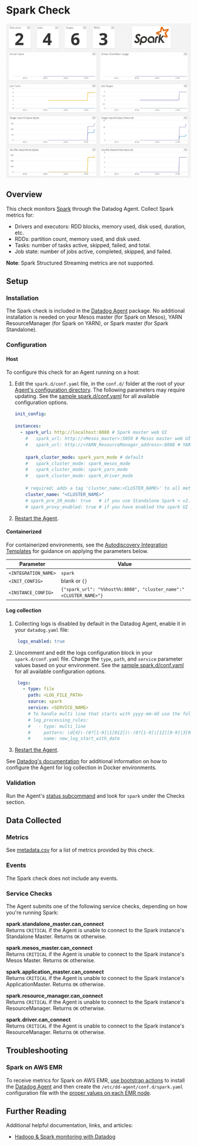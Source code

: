 # Spark Check

![Spark Graph][1]

## Overview

This check monitors [Spark][13] through the Datadog Agent. Collect Spark metrics for:

- Drivers and executors: RDD blocks, memory used, disk used, duration, etc.
- RDDs: partition count, memory used, and disk used.
- Tasks: number of tasks active, skipped, failed, and total.
- Job state: number of jobs active, completed, skipped, and failed.

**Note**: Spark Structured Streaming metrics are not supported.

## Setup

### Installation

The Spark check is included in the [Datadog Agent][3] package. No additional installation is needed on your Mesos master (for Spark on Mesos), YARN ResourceManager (for Spark on YARN), or Spark master (for Spark Standalone).

### Configuration

<!-- xxx tabs xxx -->
<!-- xxx tab "Host" xxx -->

#### Host

To configure this check for an Agent running on a host:

1. Edit the `spark.d/conf.yaml` file, in the `conf.d/` folder at the root of your [Agent's configuration directory][4]. The following parameters may require updating. See the [sample spark.d/conf.yaml][5] for all available configuration options.

   ```yaml
   init_config:

   instances:
     - spark_url: http://localhost:8080 # Spark master web UI
       #   spark_url: http://<Mesos_master>:5050 # Mesos master web UI
       #   spark_url: http://<YARN_ResourceManager_address>:8088 # YARN ResourceManager address

       spark_cluster_mode: spark_yarn_mode # default
       #   spark_cluster_mode: spark_mesos_mode
       #   spark_cluster_mode: spark_yarn_mode
       #   spark_cluster_mode: spark_driver_mode

       # required; adds a tag 'cluster_name:<CLUSTER_NAME>' to all metrics
       cluster_name: "<CLUSTER_NAME>"
       # spark_pre_20_mode: true   # if you use Standalone Spark < v2.0
       # spark_proxy_enabled: true # if you have enabled the spark UI proxy
   ```

2. [Restart the Agent][6].

<!-- xxz tab xxx -->
<!-- xxx tab "Containerized" xxx -->

#### Containerized

For containerized environments, see the [Autodiscovery Integration Templates][2] for guidance on applying the parameters below.

| Parameter            | Value                                                             |
| -------------------- | ----------------------------------------------------------------- |
| `<INTEGRATION_NAME>` | `spark`                                                           |
| `<INIT_CONFIG>`      | blank or `{}`                                                     |
| `<INSTANCE_CONFIG>`  | `{"spark_url": "%%host%%:8080", "cluster_name":"<CLUSTER_NAME>"}` |


#### Log collection

1. Collecting logs is disabled by default in the Datadog Agent, enable it in your `datadog.yaml` file:

      ```yaml
       logs_enabled: true
     ```

2. Uncomment and edit the logs configuration block in your `spark.d/conf.yaml` file. Change the `type`, `path`, and `service` parameter values based on your environment. See the [sample spark.d/conf.yaml][5] for all available configuration options.

      ```yaml
       logs:
         - type: file
           path: <LOG_FILE_PATH>
           source: spark
           service: <SERVICE_NAME>
           # To handle multi line that starts with yyyy-mm-dd use the following pattern
           # log_processing_rules:
           #   - type: multi_line
           #     pattern: \d{4}\-(0?[1-9]|1[012])\-(0?[1-9]|[12][0-9]|3[01])
           #     name: new_log_start_with_date
     ```

3. [Restart the Agent][6].

See [Datadog's documentation][14] for additional information on how to configure the Agent for log collection in Docker environments.

<!-- xxz tab xxx -->
<!-- xxz tabs xxx -->

### Validation

Run the Agent's [status subcommand][7] and look for `spark` under the Checks section.

## Data Collected

### Metrics

See [metadata.csv][8] for a list of metrics provided by this check.

### Events

The Spark check does not include any events.

### Service Checks

The Agent submits one of the following service checks, depending on how you're running Spark:

**spark.standalone_master.can_connect**<br>
Returns `CRITICAL` if the Agent is unable to connect to the Spark instance's Standalone Master. Returns `OK` otherwise.

**spark.mesos_master.can_connect**<br>
Returns `CRITICAL` if the Agent is unable to connect to the Spark instance's Mesos Master. Returns `OK` otherwise.

**spark.application_master.can_connect**<br>
Returns `CRITICAL` if the Agent is unable to connect to the Spark instance's ApplicationMaster. Returns `OK` otherwise.

**spark.resource_manager.can_connect**<br>
Returns `CRITICAL` if the Agent is unable to connect to the Spark instance's ResourceManager. Returns `OK` otherwise.

**spark.driver.can_connect**<br>
Returns `CRITICAL` if the Agent is unable to connect to the Spark instance's ResourceManager. Returns `OK` otherwise.

## Troubleshooting

### Spark on AWS EMR

To receive metrics for Spark on AWS EMR, [use bootstrap actions][9] to install the [Datadog Agent][10] and then create the `/etc/dd-agent/conf.d/spark.yaml` configuration file with the [proper values on each EMR node][11].

## Further Reading

Additional helpful documentation, links, and articles:

- [Hadoop & Spark monitoring with Datadog][12]

[1]: https://raw.githubusercontent.com/DataDog/integrations-core/master/spark/images/sparkgraph.png
[2]: https://docs.datadoghq.com/agent/kubernetes/integrations/
[3]: https://app.datadoghq.com/account/settings#agent
[4]: https://docs.datadoghq.com/agent/guide/agent-configuration-files/#agent-configuration-directory
[5]: https://github.com/DataDog/integrations-core/blob/master/spark/datadog_checks/spark/data/conf.yaml.example
[6]: https://docs.datadoghq.com/agent/guide/agent-commands/#start-stop-and-restart-the-agent
[7]: https://docs.datadoghq.com/agent/guide/agent-commands/#agent-status-and-information
[8]: https://github.com/DataDog/integrations-core/blob/master/spark/metadata.csv
[9]: https://docs.aws.amazon.com/emr/latest/ManagementGuide/emr-plan-bootstrap.html
[10]: https://docs.datadoghq.com/agent/
[11]: https://docs.aws.amazon.com/emr/latest/ManagementGuide/emr-connect-master-node-ssh.html
[12]: https://www.datadoghq.com/blog/monitoring-spark
[13]: https://spark.apache.org/
[14]:  https://docs.datadoghq.com/agent/docker/log/
